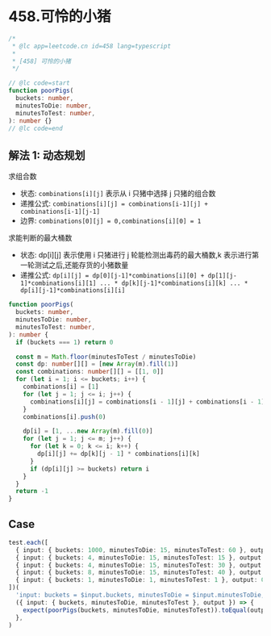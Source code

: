 # 458.可怜的小猪

```ts
/*
 * @lc app=leetcode.cn id=458 lang=typescript
 *
 * [458] 可怜的小猪
 */

// @lc code=start
function poorPigs(
  buckets: number,
  minutesToDie: number,
  minutesToTest: number,
): number {}
// @lc code=end
```

## 解法 1: 动态规划

求组合数

- 状态: `combinations[i][j]` 表示从 i 只猪中选择 j 只猪的组合数
- 递推公式: `combinations[i][j] = combinations[i-1][j] + combinations[i-1][j-1]`
- 边界: `combinations[0][j] = 0,combinations[i][0] = 1`

求能判断的最大桶数

- 状态: dp[i][j] 表示使用 i 只猪进行 j 轮能检测出毒药的最大桶数,k 表示进行第一轮测试之后,还能存货的小猪数量
- 递推公式: `dp[i][j] = dp[0][j-1]*combinations[i][0] + dp[1][j-1]*combinations[i][1] ... * dp[k][j-1]*combinations[i][k] ... * dp[i][j-1]*combinations[i][i]`

```ts
function poorPigs(
  buckets: number,
  minutesToDie: number,
  minutesToTest: number,
): number {
  if (buckets === 1) return 0

  const m = Math.floor(minutesToTest / minutesToDie)
  const dp: number[][] = [new Array(m).fill(1)]
  const combinations: number[][] = [[1, 0]]
  for (let i = 1; i <= buckets; i++) {
    combinations[i] = [1]
    for (let j = 1; j <= i; j++) {
      combinations[i][j] = combinations[i - 1][j] + combinations[i - 1][j - 1]
    }
    combinations[i].push(0)

    dp[i] = [1, ...new Array(m).fill(0)]
    for (let j = 1; j <= m; j++) {
      for (let k = 0; k <= i; k++) {
        dp[i][j] += dp[k][j - 1] * combinations[i][k]
      }
      if (dp[i][j] >= buckets) return i
    }
  }
  return -1
}
```

## Case

```ts
test.each([
  { input: { buckets: 1000, minutesToDie: 15, minutesToTest: 60 }, output: 5 },
  { input: { buckets: 4, minutesToDie: 15, minutesToTest: 15 }, output: 2 },
  { input: { buckets: 4, minutesToDie: 15, minutesToTest: 30 }, output: 2 },
  { input: { buckets: 8, minutesToDie: 15, minutesToTest: 40 }, output: 2 },
  { input: { buckets: 1, minutesToDie: 1, minutesToTest: 1 }, output: 0 },
])(
  'input: buckets = $input.buckets, minutesToDie = $input.minutesToDie, minutesToTest = $input.minutesToTest',
  ({ input: { buckets, minutesToDie, minutesToTest }, output }) => {
    expect(poorPigs(buckets, minutesToDie, minutesToTest)).toEqual(output)
  },
)
```
